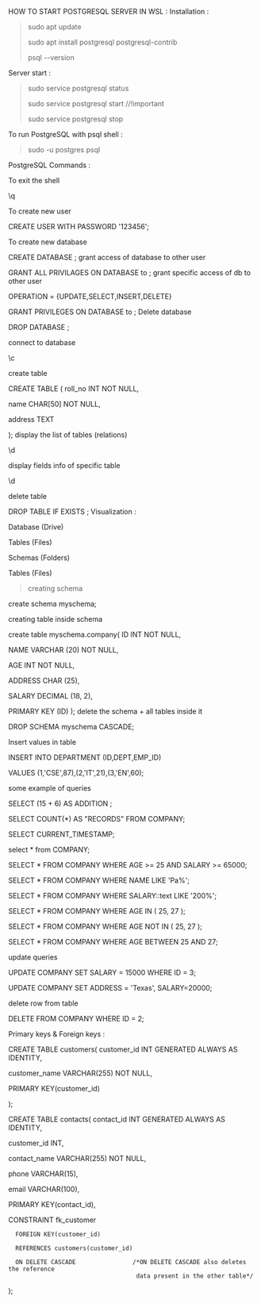 HOW TO START POSTGRESQL SERVER IN WSL :
Installation :

> sudo apt update
> 
> sudo apt install postgresql postgresql-contrib
> 
> psql --version
> 
Server start :

> sudo service postgresql status
> 
> sudo service postgresql start //!important
> 
> sudo service postgresql stop
> 
To run PostgreSQL with psql shell :

> sudo -u postgres psql
> 
PostgreSQL Commands :

To exit the shell


\q

To create new user

CREATE USER <User1> WITH PASSWORD '123456';
  
To create new database

CREATE DATABASE <test>;
grant access of database to other user

GRANT ALL PRIVILAGES ON DATABASE <test> to <User1>;
grant specific access of db to other user

OPERATION = {UPDATE,SELECT,INSERT,DELETE}
  

GRANT <OPERATION> PRIVILEGES ON DATABASE <test> to <User1>;
Delete database
  

DROP DATABASE <test>;
  
connect to database

\c <test>
	
	
create table
  

CREATE TABLE <stud>(
roll_no INT NOT NULL,
  
name CHAR[50] NOT NULL,
  
address TEXT
  
);
display the list of tables (relations)
  

\d
  
  
display fields info of specific table

\d <stud>
  
delete table

DROP TABLE IF EXISTS <stud>;
Visualization :
  
Database (Drive)
  
Tables (Files)
  
Schemas (Folders)
  
Tables (Files)

> creating schema
  
create schema myschema;
  
creating table inside schema
  

create table myschema.company(
   ID   INT              NOT NULL,
  
   NAME VARCHAR (20)     NOT NULL,
  
   AGE  INT              NOT NULL,
  
   ADDRESS  CHAR (25),
  
   SALARY   DECIMAL (18, 2),
  
   PRIMARY KEY (ID)
);
delete the schema + all tables inside it

DROP SCHEMA myschema CASCADE;
  
Insert values in table
  

INSERT INTO DEPARTMENT (ID,DEPT,EMP_ID)
  
VALUES (1,'CSE',87),(2,'IT',21),(3,'EN',60);
  
some example of queries

SELECT (15 + 6) AS ADDITION ;             

SELECT COUNT(*) AS "RECORDS" FROM COMPANY;
  
SELECT CURRENT_TIMESTAMP;  

select * from COMPANY;
  
SELECT * FROM COMPANY WHERE AGE >= 25 AND SALARY >= 65000;
  
SELECT * FROM COMPANY WHERE NAME LIKE 'Pa%';
  
SELECT * FROM COMPANY WHERE SALARY::text LIKE '200%'; 
  
  
SELECT * FROM COMPANY WHERE AGE IN ( 25, 27 );
  
SELECT * FROM COMPANY WHERE AGE NOT IN ( 25, 27 );
  
SELECT * FROM COMPANY WHERE AGE BETWEEN 25 AND 27;
  
update queries

UPDATE COMPANY SET SALARY = 15000 WHERE ID = 3;
  
UPDATE COMPANY SET ADDRESS = 'Texas', SALARY=20000;
  
delete row from table

DELETE FROM COMPANY WHERE ID = 2;
  
Primary keys & Foreign keys :
  
CREATE TABLE customers(
   customer_id INT GENERATED ALWAYS AS IDENTITY,
  
   customer_name VARCHAR(255) NOT NULL,
  
   PRIMARY KEY(customer_id)
  
);

CREATE TABLE contacts(
   contact_id INT GENERATED ALWAYS AS IDENTITY,
  
   customer_id INT,
  
   contact_name VARCHAR(255) NOT NULL,
  
   phone VARCHAR(15),
  
   email VARCHAR(100),
  
   PRIMARY KEY(contact_id),
  
   CONSTRAINT fk_customer
  
      FOREIGN KEY(customer_id)
  
	  REFERENCES customers(customer_id)
  
	  ON DELETE CASCADE                /*ON DELETE CASCADE also deletes the reference
                                        data present in the other table*/
);
